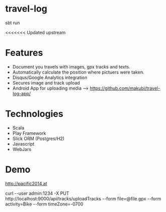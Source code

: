 travel-log
==========
sbt run

<<<<<<< Updated upstream

Features
=========
* Document you travels with images, gpx tracks and texts.
* Automatically calculate the position where pictuers were taken.
* Disqus/Google Analytics integration
* Secures image and track upload
* Android App for uploading media --> https://github.com/makubi/travel-log-app/

Technologies
=========
* Scala
* Play Framework
* Slick ORM (Postgres/H2)
* Javascript
* WebJars



Demo
=====
http://pacific2014.at

curl --user admin:1234 -X PUT http://localhost:9000/api/tracks/uploadTracks --form file=@file.gpx --form activity=Bike --form timeZone=-0700

